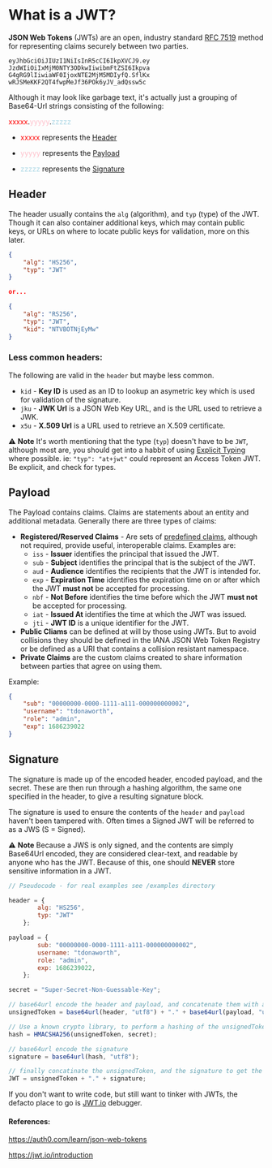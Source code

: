
# What is a JWT?
**JSON Web Tokens** (JWTs) are an open, industry standard [RFC 7519](https://tools.ietf.org/html/rfc7519) method for representing claims securely between two parties.

```jwt
eyJhbGciOiJIUzI1NiIsInR5cCI6IkpXVCJ9.ey
JzdWIiOiIxMjM0NTY3ODkwIiwibmFtZSI6Ikpva
G4gRG9lIiwiaWF0IjoxNTE2MjM5MDIyfQ.SflKx
wRJSMeKKF2QT4fwpMeJf36POk6yJV_adQssw5c
```
Although it may look like garbage text, it's actually just a grouping of Base64-Url strings consisting of the following:


<span style="color:red">xxxxx</span>.<span style="color:pink">yyyyy</span>.<span style="color:lightblue">zzzzz</span>

* <span style="color:red">xxxxx</span> represents the [Header](#header)

* <span style="color:pink">yyyyy</span> represents the [Payload](#payload)

* <span style="color:lightblue">zzzzz</span> represents the [Signature](#signature)

## Header
The header usually contains the `alg` (algorithm), and `typ` (type) of the JWT. Though it can also container additional keys, which may contain public keys, or URLs on where to locate public keys for validation, more on this later.

```json
{
    "alg": "HS256",
    "typ": "JWT"
}

or...

{
    "alg": "RS256",
    "typ": "JWT",
    "kid": "NTVBOTNjEyMw"
}
```

### Less common headers:
The following are valid in the `header` but maybe less common.
* `kid` - **Key ID** is used as an ID to lookup an asymetric key which is used for validation of the signature.
* `jku` - **JWK Url** is a JSON Web Key URL, and is the URL used to retrieve a JWK.
* `x5u` - **X.509 Url** is a URL used to retrieve an X.509 certificate.

:warning: **Note** It's worth mentioning that the type (`typ`) doesn't have to be `JWT`, although most are, you should get into a habbit of using [Explicit Typing](#explicit_typing) where possible. ie: `"typ": "at+jwt"` could represent an Access Token JWT. Be explicit, and check for types.


## Payload

The Payload contains claims. Claims are statements about an entity and additional metadata. Generally there are three types of claims:

* **Registered/Reserved Claims** - Are sets of [predefined claims](https://www.rfc-editor.org/rfc/rfc7519#section-4.1), although not required, provide useful, interoperable claims. Examples are: 
  * `iss` - **Issuer** identifies the principal that issued the JWT.
  * `sub` - **Subject** identifies the principal that is the subject of the JWT.
  * `aud` - **Audience** identifies the recipients that the JWT is intended for.
  * `exp` - **Expiration Time** identifies the expiration time on or after which the JWT **must not** be accepted for processing.
  * `nbf` - **Not Before** identifies the time before which the JWT **must not** be accepted for processing.
  * `iat` - **Issued At** identifies the time at which the JWT was issued.
  * `jti` - **JWT ID** is a unique identifier for the JWT.
* **Public Cliams** can be defined at will by those using JWTs. But to avoid collisions they should be defined in the IANA JSON Web Token Registry or be defined as a URI that contains a collision resistant namespace.
* **Private Claims** are the custom claims created to share information between parties that agree on using them.

Example:
```json
{
    "sub": "00000000-0000-1111-a111-000000000002",
    "username": "tdonaworth",
    "role": "admin",
    "exp": 1686239022
}
```

## Signature

The signature is made up of the encoded header, encoded payload, and the secret. These are then run through a hashing algorithm, the same one specified in the header, to give a resulting signature block. 

The signature is used to ensure the contents of the `header` and `payload` haven't been tampered with. Often times a Signed JWT will be referred to as a JWS (S = Signed). 

:warning: **Note** Because a JWS is only signed, and the contents are simply Base64Url encoded, they are considered clear-text, and readable by anyone who has the JWT. Because of this, one should **NEVER** store sensitive information in a JWT.

```javascript
// Pseudocode - for real examples see /examples directory

header = { 
        alg: "HS256", 
        typ: "JWT" 
    };

payload = {
        sub: "00000000-0000-1111-a111-000000000002",
        username: "tdonaworth",
        role: "admin",
        exp: 1686239022,  
    };

secret = "Super-Secret-Non-Guessable-Key";

// base64url encode the header and payload, and concatenate them with a '.' between them.
unsignedToken = base64url(header, "utf8") + "." + base64url(payload, "utf8);

// Use a known crypto library, to perform a hashing of the unsignedToken, using the secret.
hash = HMACSHA256(unsignedToken, secret);

// base64url encode the signature
signature = base64url(hash, "utf8");

// finally concatinate the unsignedToken, and the signature to get the JWT.
JWT = unsignedToken + "." + signature;
```

If you don't want to write code, but still want to tinker with JWTs, the defacto place to go is [JWT.io](https://jwt.io/#debugger-io) debugger.

#### References:
https://auth0.com/learn/json-web-tokens

https://jwt.io/introduction